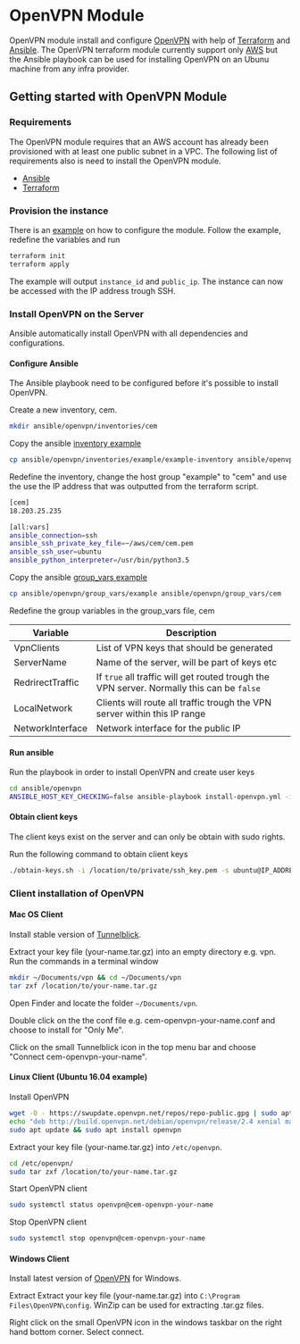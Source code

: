 # OpenVPN Module

OpenVPN module install and configure [OpenVPN](https://openvpn.net/) with help of [Terraform](https://www.terraform.io/) and [Ansible](https://www.ansible.com/). The OpenVPN terraform module currently support only [AWS](https://aws.amazon.com/) but the Ansible playbook can be used for installing OpenVPN on an Ubunu machine from any infra provider.

## Getting started with OpenVPN Module

### Requirements

The OpenVPN module requires that an AWS account has already been provisioned with at least one public subnet in a VPC. The following list of requirements also is need to install the OpenVPN module.

- [Ansible](https://docs.ansible.com/ansible/latest/installation_guide/intro_installation.html)
- [Terraform](https://www.terraform.io/downloads.html)

### Provision the instance

There is an [example](tf/openvpn/examples/configure_module) on how to configure the module. Follow the example, redefine the variables and run

```bash
terraform init
terraform apply
```

The example will output `instance_id` and `public_ip`. The instance can now be accessed with the IP address trough SSH.

### Install OpenVPN on the Server

Ansible automatically install OpenVPN with all dependencies and configurations.

#### Configure Ansible

The Ansible playbook need to be configured before it's possible to install OpenVPN.

Create a new inventory, cem.

```bash
mkdir ansible/openvpn/inventories/cem
```

Copy the ansible [inventory example](ansible/openvpn/inventories/example/example-inventory)

```bash
cp ansible/openvpn/inventories/example/example-inventory ansible/openvpn/inventories/cem/cem-inventory
```

Redefine the inventory, change the host group "example" to "cem" and use the use the IP address that was outputted from the terraform script.

```bash
[cem]
18.203.25.235

[all:vars]
ansible_connection=ssh 
ansible_ssh_private_key_file=~/aws/cem/cem.pem
ansible_ssh_user=ubuntu
ansible_python_interpreter=/usr/bin/python3.5
```

Copy the ansible [group_vars example](ansible/openvpn/group_vars/example)

```bash
cp ansible/openvpn/group_vars/example ansible/openvpn/group_vars/cem
```

Redefine the group variables in the group_vars file, cem

| Variable | Description |
| --- | --- |
| VpnClients | List of VPN keys that should be generated |
| ServerName | Name of the server, will be part of keys etc |
| RedrirectTraffic | If `true` all traffic will get routed trough the VPN server. Normally this can be `false` |
| LocalNetwork | Clients will route all traffic trough the VPN server within this IP range |
| NetworkInterface | Network interface for the public IP |

#### Run ansible

Run the playbook in order to install OpenVPN and create user keys

```bash
cd ansible/openvpn
ANSIBLE_HOST_KEY_CHECKING=false ansible-playbook install-openvpn.yml -i inventories/cem
```

#### Obtain client keys

The client keys exist on the server and can only be obtain with sudo rights.

Run the following command to obtain client keys

```bash
./obtain-keys.sh -i /location/to/private/ssh_key.pem -s ubuntu@IP_ADDRESS -c username
```

### Client installation of OpenVPN

#### Mac OS Client

Install stable version of [Tunnelblick](https://tunnelblick.net/downloads.html).

Extract your key file (your-name.tar.gz) into an empty directory e.g. vpn. Run the commands in a terminal window

```bash
mkdir ~/Documents/vpn && cd ~/Documents/vpn
tar zxf /location/to/your-name.tar.gz
```

Open Finder and locate the folder `~/Documents/vpn`.

Double click on the the conf file e.g. cem-openvpn-your-name.conf and choose to install for "Only Me".

Click on the small Tunnelblick icon in the top menu bar and choose "Connect cem-openvpn-your-name".

#### Linux Client (Ubuntu 16.04 example)

Install OpenVPN

```bash
wget -O - https://swupdate.openvpn.net/repos/repo-public.gpg | sudo apt-key add -
echo "deb http://build.openvpn.net/debian/openvpn/release/2.4 xenial main" | sudo tee /etc/apt/sources.list.d/openvpn-aptrepo.list
sudo apt update && sudo apt install openvpn
```

Extract your key file (your-name.tar.gz) into `/etc/openvpn`.

```bash
cd /etc/openvpn/
sudo tar zxf /location/to/your-name.tar.gz
```

Start OpenVPN client

```bash
sudo systemctl status openvpn@cem-openvpn-your-name
```

Stop OpenVPN client

```bash
sudo systemctl stop openvpn@cem-openvpn-your-name
```

#### Windows Client

Install latest version of [OpenVPN](https://openvpn.net/index.php/download/community-downloads.html) for Windows.

Extract Extract your key file (your-name.tar.gz) into `C:\Program Files\OpenVPN\config`. WinZip can be used for extracting .tar.gz files.

Right click on the small OpenVPN icon in the windows taskbar on the right hand bottom corner. Select connect.
